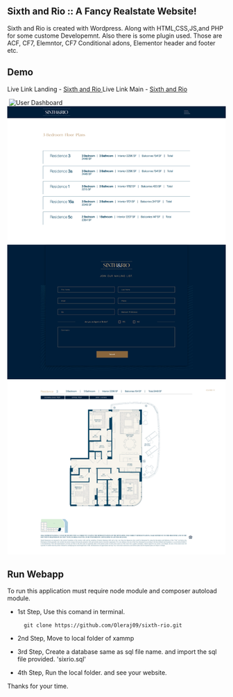 ## Sixth and Rio :: A Fancy Realstate Website!
Sixth and Rio is created with Wordpress. Along with  HTML,CSS,JS,and PHP for some custome Developemnt.
Also there is some plugin used. Those are ACF, CF7, Elemntor, CF7 Conditional adons, Elementor header and footer etc.


## Demo

Live Link  Landing - <a href="https://aviva501dev.wpengine.com/new-landing-page/">Sixth and Rio </a>
Live Link  Main  - <a href="https://sixthandrio.com/">Sixth and Rio </a>



<img src="https://github.com/Oleraj09/sixth-rio/blob/master/Demo/localhost_OlerajMondol_SixthRio_.png" alt="">


<img src="https://github.com/Oleraj09/sixth-rio/blob/master/Demo/localhost_OlerajMondol_SixthRio_lifesty.png" alt="User Dashboard">


<img src="https://github.com/Oleraj09/sixth-rio/blob/master/Demo/localhost_OlerajMondol_SixthRio_floor-plan_.png" alt="User Dashboard">


<img src="https://github.com/Oleraj09/sixth-rio/blob/master/Demo/localhost_OlerajMondol_SixthRio_floor_residence-3_.png" alt="User Dashboard">


## Run Webapp
To run this application must require node module and composer autoload module.

- 1st Step, Use this comand in terminal.


        git clone https://github.com/Oleraj09/sixth-rio.git
        
        
- 2nd Step, Move to local folder of xammp
        
        
- 3rd Step, Create a database same as sql file name. and import the sql file provided. 'sixrio.sql'

        
        
- 4th Step, Run the local folder. and see your website.


Thanks for your time. 
        
        
